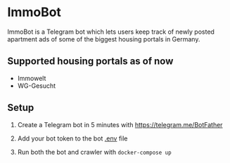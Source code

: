 # ImmoBot
ImmoBot is a Telegram bot which lets users keep track of newly posted apartment ads of some of the biggest housing portals in Germany.

## Supported housing portals as of now
- Immowelt
- WG-Gesucht

## Setup
1. Create a Telegram bot in 5 minutes with https://telegram.me/BotFather

2. Add your bot token to the bot [.env](https://github.com/onimz/ImmoBot/blob/main/bot/.env) file

3. Run both the bot and crawler with `docker-compose up`
